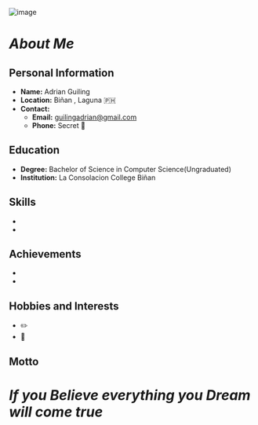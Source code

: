 ![image](https://github.com/user-attachments/assets/13d99d7e-a34b-4ae0-8bdf-1fba4144de4d)



# ***About Me***

## Personal Information
- **Name:** Adrian Guiling
- **Location:** Biñan , Laguna 🇵🇭
- **Contact:** 
  - **Email:** guilingadrian@gmail.com
  - **Phone:** Secret 🔐

## Education
- **Degree:** Bachelor of Science in Computer Science(Ungraduated)
- **Institution:** La Consolacion College Biñan 


## Skills
-
-

## Achievements
-
-

## Hobbies and Interests
- ✏️
- 👾

## Motto
# ***If you Believe everything you Dream will come true***

